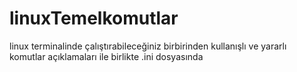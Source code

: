 # linuxTemelkomutlar
linux terminalinde çalıştırabileceğiniz birbirinden kullanışlı ve yararlı komutlar açıklamaları ile birlikte .ini dosyasında
